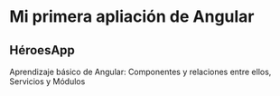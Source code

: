
# Mi primera apliación de Angular

## HéroesApp 

Aprendizaje básico de Angular: Componentes y relaciones entre ellos, Servicios y  Módulos
